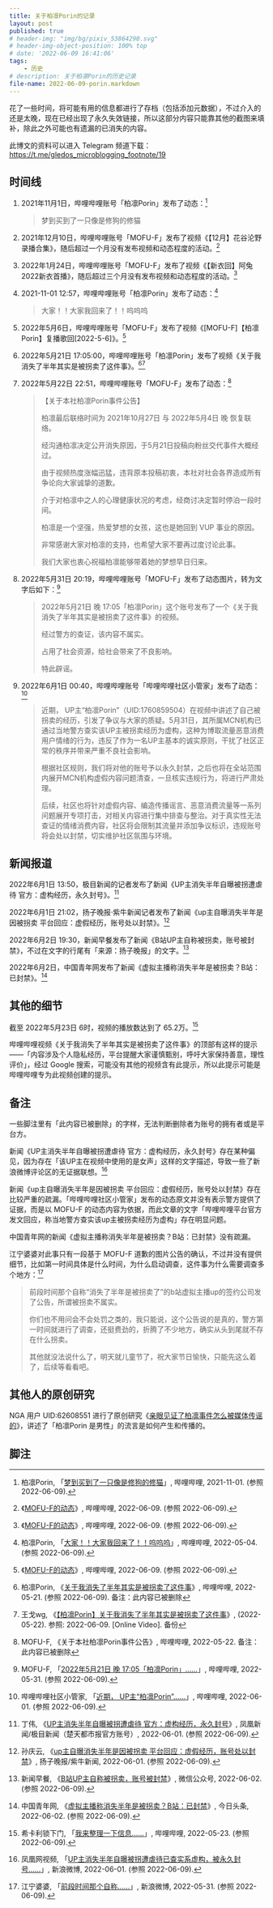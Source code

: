 ```yaml
---
title: 关于柏凛Porin的记录
layout: post
published: true
# header-img: "img/bg/pixiv_53864290.svg"
# header-img-object-position: 100% top
# date: '2022-06-09 16:41:06'
tags:
    - 历史
# description: 关于柏凛Porin的历史记录
file-name: 2022-06-09-porin.markdown
---
```


花了一些时间，将可能有用的信息都进行了存档（包括添加元数据），不过介入的还是太晚，现在已经出现了永久失效链接，所以这部分内容只能靠其他的截图来填补，除此之外可能也有遗漏的已消失的内容。

<!-- more -->

此博文的资料可以进入 Telegram 频道下载：<https://t.me/gledos_microblogging_footnote/19>

## 时间线

1.  2021年11月1日，哔哩哔哩账号「柏凛Porin」发布了动态：[^7jhBg]

    > 梦到买到了一只像是修狗的修猫

    [^7jhBg]: 柏凛Porin, 「[梦到买到了一只像是修狗的修猫](https://archive.ph/7jhBg "https://t.bilibili.com/587999220603265314")」, 哔哩哔哩, 2021-11-01. (参照 2022-06-09).

2.  2021年12月10日，哔哩哔哩账号「MOFU-F」发布了视频《【12月】花谷沦野录播合集》，随后超过一个月没有发布视频和动态程度的活动。[^MOFU-F_dynamic]

    [^MOFU-F_dynamic]: 《[MOFU-F的动态](https://archive.ph/85Syi "https://space.bilibili.com/177706995/dynamic")》, 哔哩哔哩, 2022-06-09. (参照 2022-06-09).

3.  2022年1月24日，哔哩哔哩账号「MOFU-F」发布了视频《【新衣回】阿兔2022新衣首播》，随后超过三个月没有发布视频和动态程度的活动。[^MOFU-F_dynamic]

4.  2021-11-01 12:57，哔哩哔哩账号「柏凛Porin」发布了动态：[^vTWZV]

    > 大家！！大家我回来了！！呜呜呜

    [^vTWZV]: 柏凛Porin, 「[大家！！大家我回来了！！呜呜呜](https://archive.ph/vTWZV "https://t.bilibili.com/656415738933805063")」, 哔哩哔哩, 2022-05-04. (参照 2022-06-09).

5.  2022年5月6日，哔哩哔哩账号「MOFU-F」发布了视频《[MOFU-F]【柏凛Porin】复播歌回[2022-5-6]》。[^MOFU-F_dynamic]

6.  2022年5月21日 17:05:00，哔哩哔哩账号「柏凛Porin」发布了视频《关于我消失了半年其实是被拐卖了这件事》。[^BV1KB4y1R7CV][^G6AtLxwHKSM]

    [^BV1KB4y1R7CV]: 柏凛Porin, 《[关于我消失了半年其实是被拐卖了这件事](https://archive.ph/5vKun)》, 哔哩哔哩, 2022-05-21. (参照 2022-06-09). 备注：此内容已被删除

    [^G6AtLxwHKSM]: 王戈wg, 《[【柏凛Porin】关于我消失了半年其实是被拐卖了这件事](https://www.youtube.com/watch?v=G6AtLxwHKSM)》, (2022-05-22). 参照: 2022-06-09. [Online Video]. 备份

7.  2022年5月22日 22:51，哔哩哔哩账号「MOFU-F」发布了动态：[^delete_1]

    > 【关于本社柏凛Porin事件公告】
    >
    > 柏凛最后联络时间为 2021年10月27日 与 2022年5月4日 晚 恢复联络。
    >
    > 经沟通柏凛决定公开消失原因，于5月21日投稿向粉丝交代事件大概经过。
    >
    > 由于视频热度涨幅迅猛，违背原本投稿初衷，本社对社会各界造成所有争论向大家诚挚的道歉。
    >
    > 介于对柏凛中之人的心理健康状况的考虑，经商讨决定暂时停泊一段时间。
    >
    > 柏凛是一个坚强，热爱梦想的女孩，这也是她回到 VUP 事业的原因。
    >
    > 非常感谢大家对柏凛的支持，也希望大家不要再过度讨论此事。
    >
    > 我们大家也衷心祝福柏凛能够带着她的梦想早日归来。

    [^delete_1]: MOFU-F, 《关于本社柏凛Porin事件公告》, 哔哩哔哩, 2022-05-22. 备注：此内容已被删除

8.  2022年5月31日 20:19，哔哩哔哩账号「MOFU-F」发布了动态图片，转为文字后如下：[^BtvF5]

    > 2022年5月21日 晚 17:05「柏凛Porin」这个账号发布了一个《关于我消失了半年其实是被拐卖了这件事》的视频。
    >
    > 经过警方的查证，该内容不属实。
    >
    > 占用了社会资源，给社会带来了不良影响。
    >
    > 特此辟谣。

    [^BtvF5]: MOFU-F, 「[2022年5月21日 晚 17:05「柏凛Porin」……](https://archive.ph/BtvF5 "https://t.bilibili.com/666412223823872020")」, 哔哩哔哩, 2022-05-31. (参照 2022-06-09).

9.  2022年6月1日 00:40，哔哩哔哩账号「哔哩哔哩社区小管家」发布了动态：[^4MKHT]

    [^4MKHT]: 哔哩哔哩社区小管家, 「[近期， UP主“柏凛Porin”……](https://archive.ph/4MKHT "https://t.bilibili.com/666479302623100966")」, 哔哩哔哩, 2022-06-01. (参照 2022-06-09).

    > 近期， UP主“柏凛Porin”（UID:1760859504）在视频中讲述了自己被拐卖的经历，引发了争议与大家的质疑。5月31日，其所属MCN机构已通过当地警方查实该UP主被拐卖经历为虚构，这种为博取流量恶意消费用户情绪的行为，违反了作为一名UP主基本的诚实原则，干扰了社区正常的秩序并带来严重不良社会影响。
    >
    > 根据社区规则，我们将对他的账号予以永久封禁，之后也将在全站范围内展开MCN机构虚假内容问题清查，一旦核实违规行为，将进行严肃处理。
    >
    > 后续，社区也将针对虚假内容、编造传播谣言、恶意消费流量等一系列问题展开专项打击，对相关内容进行集中排查与整治。对于真实性无法查证的情绪消费内容，社区将会限制其流量并添加争议标识，违规账号将会处以封禁，切实维护社区氛围与环境。

## 新闻报道

2022年6月1日 13:50，极目新闻的记者发布了新闻《UP主消失半年自曝被拐遭虐待 官方：虚构经历，永久封号》。[^7oc6yg]

[^7oc6yg]: 丁伟, 《[UP主消失半年自曝被拐遭虐待 官方：虚构经历，永久封号](https://web.archive.org/web/20220609103430/https://ishare.ifeng.com/c/s/v002CrdAB4EKyzq2hpksYs7oc6ygWtE4JiLaCp4bJh-_VgeA__)》, 凤凰新闻/极目新闻（楚天都市报官方账号）, 2022-06-01. (参照 2022-06-09).

2022年6月1日 21:02，扬子晚报·紫牛新闻记者发布了新闻《up主自曝消失半年是因被拐卖 平台回应：虚假经历，账号处以封禁》。[^2237640]

[^2237640]: 孙庆云, 《[up主自曝消失半年是因被拐卖 平台回应：虚假经历，账号处以封禁](https://web.archive.org/web/20220609102501/https://wap.yzwb.net/wap/news/2237640.html)》, 扬子晚报/紫牛新闻, 2022-06-01. (参照 2022-06-09).

2022年6月2日 19:30，新闻早餐发布了新闻《B站UP主自称被拐卖，账号被封禁》，不过在文字的行尾有「来源：扬子晚报」的文字。[^GK4S8]

[^GK4S8]: 新闻早餐, 《[B站UP主自称被拐卖，账号被封禁](https://archive.ph/GK4S8 "https://mp.weixin.qq.com/s?__biz=MzIwMTY4ODIyNQ==&mid=2247650087&idx=2&sn=36a8d9d10d3e071a0a2c32135dda5e6a&chksm=96e6dee9a19157ff514920c1f1b08ec9a21f7b89cd46fb6aa1c8ea6b9484bcbc68a014030024#rd")》, 微信公众号, 2022-06-02. (参照 2022-06-09).

2022年6月2日，中国青年网发布了新闻《虚拟主播称消失半年是被拐卖？B站：已封禁》。[^F5mYH]

[^F5mYH]: 中国青年网, 《[虚拟主播称消失半年是被拐卖？B站：已封禁](https://archive.ph/F5mYH "https://www.toutiao.com/article/7104587351334224391/")》, 今日头条, 2022-06-02. (参照 2022-06-09).

## 其他的细节

截至 2022年5月23日 6时，视频的播放数达到了 65.2万。[^9N21x]

[^9N21x]: 希卡利锁下门, 「[我来整理一下信息……](https://archive.ph/9N21x "https://t.bilibili.com/663235124850065408")」, 哔哩哔哩, 2022-05-23. (参照 2022-06-09).

哔哩哔哩视频《关于我消失了半年其实是被拐卖了这件事》的顶部有这样的提示 ——「内容涉及个人隐私经历，平台提醒大家谨慎甄别，呼吁大家保持善意，理性评价」，经过 Google 搜索，可能没有其他的视频含有此提示，所以此提示可能是哔哩哔哩专为此视频创建的提示。

## 备注

一些脚注里有「此内容已被删除」的字样，无法判断删除者为账号的拥有者或是平台方。

新闻《UP主消失半年自曝被拐遭虐待 官方：虚构经历，永久封号》存在某种偏见，因为存在「该UP主在视频中使用的是女声」这样的文字描述，导致一些了新浪微博评论区的无证据联想。[^yok8w]

[^yok8w]: 凤凰网视频, 「[UP主消失半年自曝被拐遭虐待已查实系虚构，被永久封号……](https://archive.ph/yok8w "https://weibo.com/1806128454/LvHRwjCdC")」, 新浪微博, 2022-06-01. (参照 2022-06-09).

新闻《up主自曝消失半年是因被拐卖 平台回应：虚假经历，账号处以封禁》存在比较严重的疏漏。「哔哩哔哩社区小管家」发布的动态原文并没有表示警方提供了证据，而是以 MOFU-F 的动态内容为依据，而此文章的文字「哔哩哔哩平台官方发文回应，称当地警方查实该up主被拐卖经历为虚构」存在明显问题。

中国青年网的新闻《虚拟主播称消失半年是被拐卖？B站：已封禁》没有疏漏。

江宁婆婆对此事只有一段基于 MOFU-F 道歉的图片公告的确认，不过并没有提供细节，比如第一时间具体是什么时间，为什么启动调查，这件事为什么需要调查多个地方：[^jBtgu]

[^jBtgu]: 江宁婆婆, 「[前段时间那个自称……](https://archive.ph/jBtgu "https://weibo.com/2382356540/LvBisDJZJ")」, 新浪微博, 2022-05-31. (参照 2022-06-09).

> 前段时间那个自称“消失了半年是被拐卖了”的b站虚拟主播up的签约公司发了公告，所谓被拐卖不属实。
>
> 你们也不用问会不会处罚之类的，我只能说，这个公告说的是真的，警方第一时间就进行了调查，还挺费劲的，折腾了不少地方，确实从头到尾就不存在什么拐卖。
>
> 其他就没法说什么了，明天就儿童节了，祝大家节日愉快，只能先这么着了，后续等看看吧。

## 其他人的原创研究

NGA 用户 UID:62608551 进行了原创研究《[亲眼见证了柏凛事件怎么被媒体传谣的](https://nga.178.com/read.php?tid=32229046)》，讲述了「柏凛Porin 是男性」的流言是如何产生和传播的。

## 脚注
